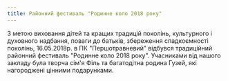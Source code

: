 ```yaml
---
title: Районний фестиваль "Родинне коло 2018 року"
---
```


З метою виховання дітей та кращих традицій поколінь, культурного і духовного надбання, поваги до батьків, збереження спадкоємності поколінь, 16.05.2018р. в ПК "Першотравневий" відбувся традиційний районний фестиваль "Родинне коло 2018 року". Учасниками від нашого закладу була творча сім'я Філь та багатодітна родина Гузей, які нагороджені цінними подарунками.

<slideshow id="_/72157667061995627" />
